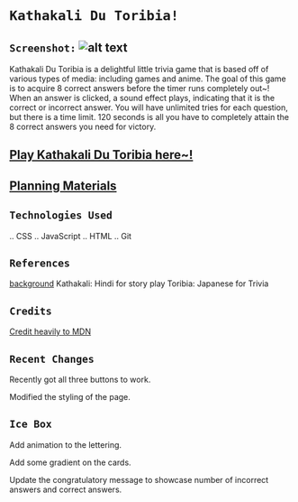 # `Kathakali Du Toribia!`

## `Screenshot:` ![alt text](<assets/Screenshot 2024-04-08 at 7.46.51 AM.png>)






Kathakali Du Toribia is a delightful little trivia game that is based off of various types of media: including games and anime. 
The goal of this game is to acquire 8 correct answers before the timer runs completely out~!
When an answer is clicked, a sound effect plays, indicating that it is the correct or incorrect answer.
You will have unlimited tries for each question, but there is a time limit. 120 seconds is all you have to completely attain the 8 correct answers you need for victory.


## [Play Kathakali Du Toribia here~!](https://kathakalidutoribia.netlify.app/)

## [Planning Materials](https://docs.google.com/document/d/1HyLX8wB-DJofzpXbUmaJSsSOaOk_vudVTBsokaiTKss/edit)


## `Technologies Used`

.. CSS
.. JavaScript
.. HTML
.. Git

## `References`
[background](https://www.premiumbeat.com/blog/after-effects-ripple-effect-2/)
Kathakali: Hindi for story play
Toribia: Japanese for Trivia

## `Credits`

[Credit heavily to MDN](https://developer.mozilla.org/en-US/)


## `Recent Changes`
Recently got all three buttons to work.

Modified the styling of the page.



## `Ice Box`

Add animation to the lettering.

Add some gradient on the cards.


Update the congratulatory message to showcase number of incorrect answers and correct answers.


